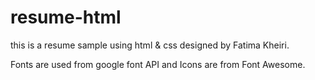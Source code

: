 # resume-html
this is a resume sample using html & css
designed by Fatima Kheiri.

Fonts are used from google font API and
Icons are from Font Awesome.
